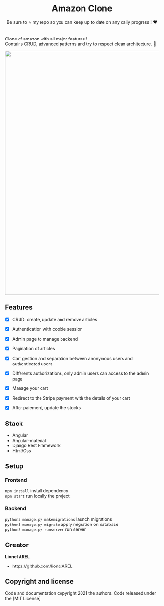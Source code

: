 <h1 align="center">Amazon Clone</h1>
<p align="center">
  Be sure to ⭐ my repo so you can keep up to date on any daily progress ! ❤
</p>
<br>
Clone of amazon with all major features ! 
<br>
Contains CRUD, advanced patterns and try to respect clean architecture. 📂
<br>

<p align="center">
  <img width="800" src="" alt=""/>
</p>

## Features
- [x] CRUD: create, update and remove articles
- [x] Authentication with cookie session
- [x] Admin page to manage backend
- [x] Pagination of articles
- [x] Cart gestion and separation between anonymous users and authenticated users
- [x] Differents authorizations, only admin users can access to the admin page
- [x] Manage your cart
- [x] Redirect to the Stripe payment with the details of your cart
- [x] After paiement, update the stocks


## Stack
- Angular
- Angular-material
- Django Rest Framework
- Html/Css


## Setup
### Frontend
`npm install` install dependency  <br>
`npm start` run locally the project <br>
### Backend
`python3 manage.py makemigrations` launch migrations <br>
`python3 manage.py migrate` apply migration on database <br>
`python3 manage.py runserver` run server <br>

## Creator
**Lionel AREL**
- <https://github.com/lionelAREL>
## Copyright and license
Code and documentation copyright 2021 the authors. Code released under the
[MIT License].
